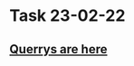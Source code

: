 # Task 23-02-22

## [Querrys are here](https://github.com/Devdavlat/postgresql_tasks/blob/main/querry.md)
